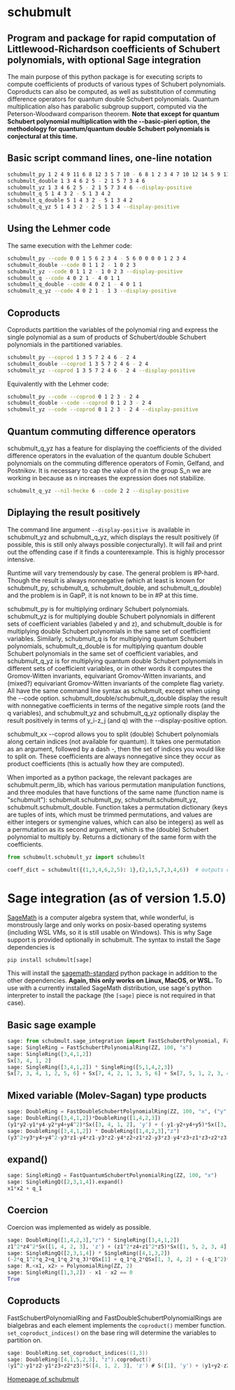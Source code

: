 # schubmult

## Program and package for rapid computation of Littlewood-Richardson coefficients of Schubert polynomials, with optional Sage integration

The main purpose of this python package is for executing scripts to compute coefficients of products of various types of Schubert polynomials. Coproducts can also be computed, as well as substitution of commuting difference operators for quantum double Schubert polynomials. Quantum multiplication also has parabolic subgroup support, computed via the Peterson-Woodward comparison theorem. **Note that except for quantum Schubert polynomial multiplication with the --basic-pieri option, the methodology for quantum/quantum double Schubert polynomials is conjectural at this time.**


## Basic script command lines, one-line notation

```bash
schubmult_py 1 2 4 9 11 6 8 12 3 5 7 10 - 6 8 1 2 3 4 7 10 12 14 5 9 11 13  
schubmult_double 1 3 4 6 2 5 - 2 1 5 7 3 4 6  
schubmult_yz 1 3 4 6 2 5 - 2 1 5 7 3 4 6 --display-positive
schubmult_q 5 1 4 3 2 - 5 1 3 4 2
schubmult_q_double 5 1 4 3 2 - 5 1 3 4 2
schubmult_q_yz 5 1 4 3 2 - 2 5 1 3 4 --display-positive
```

## Using the Lehmer code

The same execution with the Lehmer code:

```bash
schubmult_py --code 0 0 1 5 6 2 3 4 - 5 6 0 0 0 0 1 2 3 4
schubmult_double --code 0 1 1 2 - 1 0 2 3
schubmult_yz --code 0 1 1 2 - 1 0 2 3 --display-positive
schubmult_q --code 4 0 2 1 - 4 0 1 1
schubmult_q_double --code 4 0 2 1 - 4 0 1 1
schubmult_q_yz --code 4 0 2 1 - 1 3 --display-positive
```

## Coproducts

Coproducts partition the variables of the polynomial ring and express the single polynomial as a sum of products of Schubert/double Schubert polynomials in the partitioned variables.

```bash
schubmult_py --coprod 1 3 5 7 2 4 6 - 2 4
schubmult_double --coprod 1 3 5 7 2 4 6 - 2 4
schubmult_yz --coprod 1 3 5 7 2 4 6 - 2 4 --display-positive
```
Equivalently with the Lehmer code:
```bash
schubmult_py --code --coprod 0 1 2 3 - 2 4
schubmult_double --code --coprod 0 1 2 3 - 2 4
schubmult_yz --code --coprod 0 1 2 3 - 2 4 --display-positive
```

## Quantum commuting difference operators

schubmult_q_yz has a feature for displaying the coefficients of the divided difference operators in the evaluation of the quantum double Schubert polynomials on the commuting difference operators of Fomin, Gelfand, and Postnikov. It is necessary to cap the value of n in the group S_n we are working in because as n increases the expression does not stabilize.
```bash
schubmult_q_yz --nil-hecke 6 --code 2 2 --display-positive
```

## Diplaying the result positively

The command line argument `--display-positive `is available in schubmult_yz and schubmult_q_yz, which displays the result positively (if possible, this is still only always possible conjecturally). It will fail and print out the offending case if it finds a counterexample. This is highly processor intensive.


Runtime will vary tremendously by case. The general problem is #P-hard. Though the result is always nonnegative (which at least is known for schubmult_py, schubmult_q, schubmult_double, and schubmult_q_double) and the problem is in GapP, it is not known to be in #P at this time.

schubmult_py is for multiplying ordinary Schubert polynomials. schubmult_yz is for multiplying double Schubert polynomials in different sets of coefficient variables (labeled y and z), and schubmult_double is for multiplying double Schubert polynomials in the same set of coefficient variables. Similarly, schubmult_q is for multiplying quantum Schubert polynomials, schubmult_q_double is for multiplying quantum double Schubert polynomials in the same set of coefficient variables, and schubmult_q_yz is for multiplying quantum double Schubert polynomials in different sets of coefficient variables, or in other words it computes the Gromov-Witten invariants, equivariant Gromov-Witten invariants, and (mixed?) equivariant Gromov-Witten invariants of the complete flag variety. All have the same command line syntax as schubmult, except when using the --code option. schubmult_double/schubmult_q_double display the result with nonnegative coefficients in terms of the negative simple roots (and the q variables), and schubmult_yz and schubmult_q_yz optionally display the result positively in terms of y_i-z_j (and q) with the --display-positive option.

schubmult_xx --coprod allows you to split (double) Schubert polynomials along certain indices (not available for quantum). It takes one permutation as an argument, followed by a dash -, then the set of indices you would like to split on. These coefficients are always nonnegative since they occur as product coefficients (this is actually how they are computed).

When imported as a python package, the relevant packages are schubmult.perm_lib, which has various permutation manipulation functions, and three modules that have functions of the same name (function name is "schubmult"): schubmult.schubmult_py, schubmult.schubmult_yz, schubmult.schubmult_double. Function takes a permutation dictionary (keys are tuples of ints, which must be trimmed permutations, and values are either integers or symengine values, which can also be integers) as well as a permutation as its second argument, which is the (double) Schubert polynomial to multiply by. Returns a dictionary of the same form with the coefficients.

```python
from schubmult.schubmult_yz import schubmult  
  
coeff_dict = schubmult({(1,3,4,6,2,5): 1},(2,1,5,7,3,4,6))  # outputs dictionary with results  
```


# Sage integration (as of version 1.5.0)

[SageMath](https://www.sagemath.org/) is a computer algebra system that, while wonderful, is monstrously large and only works on posix-based operating systems (including WSL VMs, so it is still usable on Windows). This is why Sage support is provided optionally in schubmult. The syntax to install the Sage dependencies is

```
pip install schubmult[sage]
```

This will install the [sagemath-standard](https://pypi.org/project/sagemath-standard/) python package in addition to the other dependencies. **Again, this only works on Linux, MacOS, or WSL.** To use with a currently installed SageMath distribution, use sage's python interpreter to install the package (the `[sage]` piece is not required in that case).

## Basic sage example

```python
sage: from schubmult.sage_integration import FastSchubertPolynomial, FastDoubleSchubertPolynomialRing, FastQuantumSchubertPolynomial, FastQuantumDoubleSchubertPolynomialRing
sage: SingleRing = FastSchubertPolynomialRing(ZZ, 100, "x")
sage: SingleRing([3,4,1,2])
Sx[3, 4, 1, 2]
sage: SingleRing([3,4,1,2]) * SingleRing([5,1,4,2,3])
Sx[7, 3, 4, 1, 2, 5, 6] + Sx[7, 4, 2, 1, 3, 5, 6] + Sx[7, 5, 1, 2, 3, 4, 6]
```

## Mixed variable (Molev-Sagan) type products

```python
sage: DoubleRing = FastDoubleSchubertPolynomialRing(ZZ, 100, "x", ("y", "z"))
sage: DoubleRing([3,4,1,2])*DoubleRing([1,4,2,3])
(y1*y2-y1*y4-y2*y4+y4^2)*Sx([3, 4, 1, 2], 'y') + (-y1-y2+y4+y5)*Sx([3, 5, 1, 2, 4], 'y') + Sx([3, 6, 1, 2, 4, 5], 'y')
sage: DoubleRing([3,4,1,2]) * DoubleRing([1,4,2,3],"z")
(y3^2+y3*y4+y4^2-y3*z1-y4*z1-y3*z2-y4*z2+z1*z2-y3*z3-y4*z3+z1*z3+z2*z3)*Sx([3, 4, 1, 2], 'y') + (y3+y4+y5-z1-z2-z3)*Sx([3, 5, 1, 2, 4], 'y') + Sx([3, 6, 1, 2, 4, 5], 'y')
```

## expand()

```python
sage: SingleRingQ = FastQuantumSchubertPolynomialRing(ZZ, 100, "x")
sage: SingleRingQ([2,3,1,4]).expand()
x1*x2 + q_1
```

## Coercion

Coercion was implemented as widely as possible.
```python
sage: DoubleRing([1,4,2,3],"z") * SingleRing([3,4,1,2])
z1^2*z4^2*Sx([1, 4, 2, 3], 'z') + (z1^2*z4+z1^2*z5)*Sx([1, 5, 2, 3, 4], 'z') + z1^2*Sx([1, 6, 2, 3, 4, 5], 'z') + (z1*z4^2+z2*z4^2)*Sx([2, 4, 1, 3], 'z') + (z1*z4+z2*z4+z1*z5+z2*z5)*Sx([2, 5, 1, 3, 4], 'z') + (z1+z2)*Sx([2, 6, 1, 3, 4, 5], 'z') + z4^2*Sx([3, 4, 1, 2], 'z') + (z4+z5)*Sx([3, 5, 1, 2, 4], 'z') + Sx([3, 6, 1, 2, 4, 5], 'z')
sage: SingleRingQ([2,3,1,4]) * SingleRing([4,1,3,2])
(-2*q_1^2*q_2+q_1*q_2*q_3)*QSx[1] + q_1*q_2*QSx[1, 3, 4, 2] + (-q_1^2)*QSx[2, 3, 1] + q_1*QSx[2, 4, 3, 1] + (-q_1*q_2)*QSx[3, 1, 2] + q_1*QSx[3, 2, 4, 1] + q_1*QSx[3, 4, 1, 2] + (-q_1)*QSx[4, 2, 1, 3] + QSx[5, 2, 3, 1, 4] + QSx[5, 3, 1, 2, 4]
sage: R.<x1, x2> = PolynomialRing(ZZ, 2)
sage: SingleRing([1,3,2]) - x1 - x2 == 0
True
```

## Coproducts

FastSchubertPolynomialRing and FastDoubleSchubertPolynomialRings are bialgebras and each element implements the `coproduct()` member function. `set_coproduct_indices()` on the base ring will determine the variables to partition on.
```ada
sage: DoubleRing.set_coproduct_indices((1,3))
sage: DoubleRing([4,1,5,2,3], "z").coproduct()
(y1^2-y1*z2-y1*z3+z2*z3)*S([4, 1, 2, 3], 'z') # S([1], 'y') + (y1+y2-z2-z3)*S([4, 1, 2, 3], 'z') # S([2, 1], 'y') + S([4, 1, 2, 3], 'z') # S([3, 1, 2], 'y') + (y1-z3)*S([4, 2, 1, 3], 'z') # S([1], 'y') + S([4, 2, 1, 3], 'z') # S([2, 1], 'y') + S([4, 3, 1, 2], 'z') # S([1], 'y')
```

[Homepage of schubmult](http://schubmult.org/)